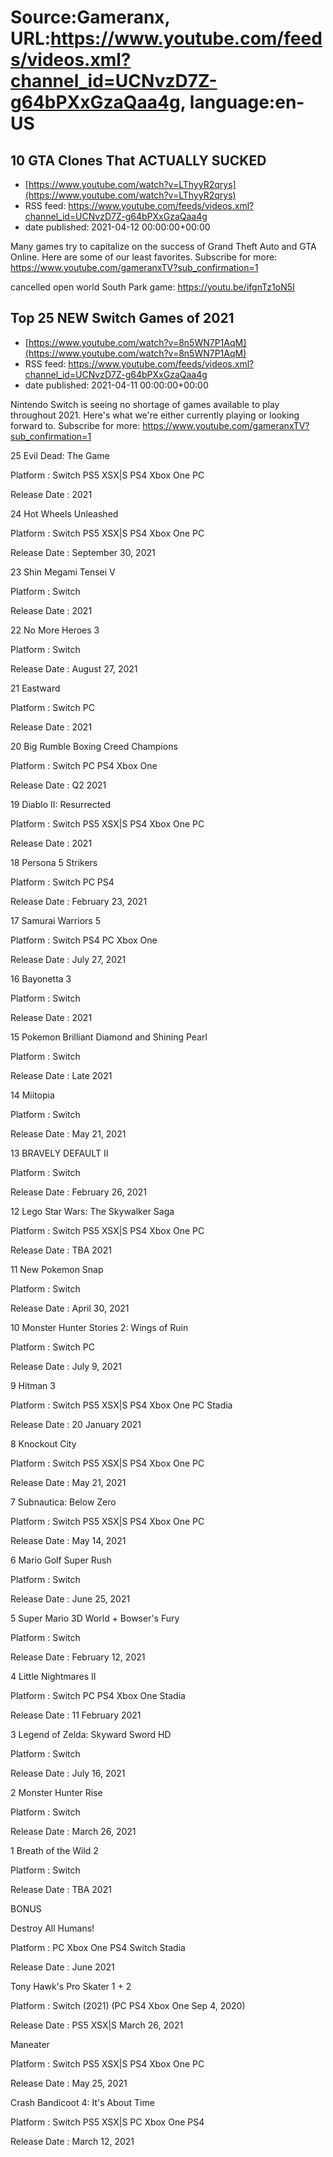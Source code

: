 # Source:Gameranx, URL:https://www.youtube.com/feeds/videos.xml?channel_id=UCNvzD7Z-g64bPXxGzaQaa4g, language:en-US

## 10 GTA Clones That ACTUALLY SUCKED
 - [https://www.youtube.com/watch?v=LThyyR2qrys](https://www.youtube.com/watch?v=LThyyR2qrys)
 - RSS feed: https://www.youtube.com/feeds/videos.xml?channel_id=UCNvzD7Z-g64bPXxGzaQaa4g
 - date published: 2021-04-12 00:00:00+00:00

Many games try to capitalize on the success of Grand Theft Auto and GTA Online. Here are some of our least favorites.
Subscribe for more: https://www.youtube.com/gameranxTV?sub_confirmation=1

cancelled open world South Park game: https://youtu.be/ifgnTz1oN5I

## Top 25 NEW Switch Games of 2021
 - [https://www.youtube.com/watch?v=8n5WN7P1AqM](https://www.youtube.com/watch?v=8n5WN7P1AqM)
 - RSS feed: https://www.youtube.com/feeds/videos.xml?channel_id=UCNvzD7Z-g64bPXxGzaQaa4g
 - date published: 2021-04-11 00:00:00+00:00

Nintendo Switch is seeing no shortage of games available to play throughout 2021. Here's what we're either currently playing or looking forward to.
Subscribe for more: https://www.youtube.com/gameranxTV?sub_confirmation=1

25 Evil Dead: The Game

Platform : Switch PS5 XSX|S PS4 Xbox One PC

Release Date : 2021



24 Hot Wheels Unleashed 

Platform : Switch PS5 XSX|S PS4 Xbox One PC 

Release Date : September 30, 2021



23 Shin Megami Tensei V

Platform : Switch 

Release Date : 2021 



22 No More Heroes 3

Platform : Switch 

Release Date : August 27, 2021 



21 Eastward

Platform : Switch PC

Release Date : 2021



20 Big Rumble Boxing Creed Champions

Platform : Switch PC PS4 Xbox One 

Release Date : Q2 2021



19 Diablo II: Resurrected

Platform : Switch PS5 XSX|S PS4 Xbox One PC

Release Date : 2021



18 Persona 5 Strikers

Platform : Switch PC PS4 

Release Date : February 23, 2021



17 Samurai Warriors 5

Platform : Switch PS4 PC Xbox One

Release Date : July 27, 2021 



16 Bayonetta 3

Platform : Switch 

Release Date : 2021 



15 Pokemon Brilliant Diamond and Shining Pearl

Platform : Switch 

Release Date : Late 2021



14 Miitopia 

Platform : Switch 

Release Date : May 21, 2021 



13 BRAVELY DEFAULT II

Platform : Switch 

Release Date : February 26, 2021 



12 Lego Star Wars: The Skywalker Saga

Platform : Switch PS5 XSX|S PS4 Xbox One PC 

Release Date : TBA 2021



11 New Pokemon Snap                                                                      

Platform : Switch 

Release Date : April 30, 2021



10 Monster Hunter Stories 2: Wings of Ruin

Platform : Switch PC

Release Date : July 9, 2021



9 Hitman 3

Platform : Switch PS5 XSX|S PS4 Xbox One PC  Stadia

Release Date : 20 January 2021



8 Knockout City

Platform : Switch PS5 XSX|S PS4 Xbox One PC 

Release Date : May 21, 2021



7 Subnautica: Below Zero

Platform : Switch PS5 XSX|S PS4 Xbox One PC 

Release Date : May 14, 2021



6 Mario Golf Super Rush

Platform : Switch

Release Date : June 25, 2021



5 Super Mario 3D World + Bowser's Fury

Platform : Switch 

Release Date : February 12, 2021



4 Little Nightmares II

Platform : Switch PC PS4 Xbox One Stadia 

Release Date : 11 February 2021 



3 Legend of Zelda: Skyward Sword HD

Platform : Switch 

Release Date : July 16, 2021 



2 Monster Hunter Rise

Platform : Switch 

Release Date : March 26, 2021 



1 Breath of the Wild 2

Platform : Switch 

Release Date : TBA 2021



BONUS

Destroy All Humans!

Platform : PC Xbox One PS4 Switch Stadia                               

Release Date : June 2021



Tony Hawk's Pro Skater 1 + 2

Platform : Switch (2021) (PC PS4 Xbox One Sep 4, 2020)

Release Date : PS5 XSX|S March 26, 2021 



Maneater

Platform : Switch PS5 XSX|S PS4 Xbox One PC 

Release Date : May 25, 2021



Crash Bandicoot 4: It's About Time 

Platform : Switch PS5 XSX|S PC Xbox One PS4 

Release Date : March 12, 2021

